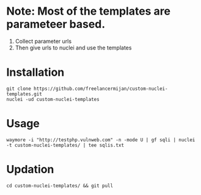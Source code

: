 # Note: Most of the templates are parameteer based.
1. Collect parameter urls
2. Then give urls to nuclei and use the templates

# Installation
```
git clone https://github.com/freelancermijan/custom-nuclei-templates.git
nuclei -ud custom-nuclei-templates
```

# Usage
```
waymore -i "http://testphp.vulnweb.com" -n -mode U | gf sqli | nuclei -t custom-nuclei-templates/ | tee sqlis.txt
```
# Updation
```
cd custom-nuclei-templates/ && git pull
```

